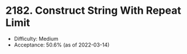 # 2182. Construct String With Repeat Limit
- Difficulty: Medium
- Acceptance: 50.6% (as of 2022-03-14)

